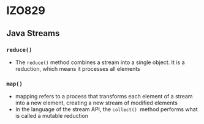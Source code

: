 # IZO829

## Java Streams

### `reduce()`
* The `reduce()` method combines a stream into a single object. It is a reduction, which means it
  processes all elements
### `map()`
* mapping refers to a process that transforms each element of a stream into a new element, creating a new stream of modified elements
* In the language of the stream API, the `collect() `method performs what is called a mutable reduction
